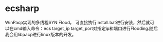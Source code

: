 # ecsharp
  WinPacp实现的多线程SYN Flood。
  可直接执行install.bat进行安装，然后就可以在cmd输入命令：ecs target_ip target_port对指定ip和端口进行Flooding.随后我会用libpacp进行linux版本的开发。
